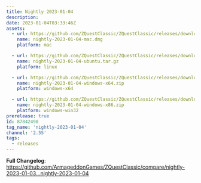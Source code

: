 ```yaml
---
title: Nightly 2023-01-04
description: 
date: 2023-01-04T03:33:46Z
assets: 
  - url: https://github.com/ZQuestClassic/ZQuestClassic/releases/download/nightly-2023-01-04/nightly-2023-01-04-mac.dmg
    name: nightly-2023-01-04-mac.dmg
    platform: mac

  - url: https://github.com/ZQuestClassic/ZQuestClassic/releases/download/nightly-2023-01-04/nightly-2023-01-04-ubuntu.tar.gz
    name: nightly-2023-01-04-ubuntu.tar.gz
    platform: linux

  - url: https://github.com/ZQuestClassic/ZQuestClassic/releases/download/nightly-2023-01-04/nightly-2023-01-04-windows-x64.zip
    name: nightly-2023-01-04-windows-x64.zip
    platform: windows-x64

  - url: https://github.com/ZQuestClassic/ZQuestClassic/releases/download/nightly-2023-01-04/nightly-2023-01-04-windows-x86.zip
    name: nightly-2023-01-04-windows-x86.zip
    platform: windows-win32
prerelease: true
id: 87842490
tag_name: 'nightly-2023-01-04'
channel: '2.55'
tags:
  - releases
---
```


**Full Changelog**: https://github.com/ArmageddonGames/ZQuestClassic/compare/nightly-2023-01-03...nightly-2023-01-04
